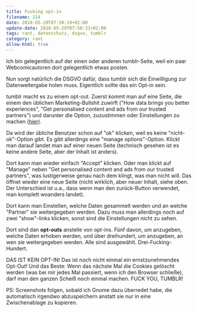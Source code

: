 ```yaml
---
title: Fucking opt-in
filename: 214
date: 2018-05-29T07:50:19+02:00
update-date: 2018-05-29T07:50:31+02:00
tags: rant, datenschutz, dsgvo, tumblr
category: rant
allow-html: true
---
```

<p>Ich bin gelegentlich auf der einen oder anderen tumblr-Seite, weil ein paar Webcomicautoren dort gelegentlich etwas posten.</p>
<p>Nun sorgt natürlich die DSGVO dafür, dass tumblr sich die Einwilligung zur Datenweitergabe holen muss. Eigentlich sollte das ein Opt-in sein.</p>
<p>tumblr macht es zu einem opt-out. Zuerst kommt man auf eine Seite, die einem den üblichen Marketing-Bullshit zuwirft ("How data brings you better experiences", "Get personalised content and ads from our trusted partners") und darunter die Option, zuzustimmen oder Einstellungen zu machen (<a href="https://www.tumblr.com/privacy/consent">hier</a>).</p>
<p>Da wird der übliche Benutzer schon auf "ok" klicken, weil es keine "nicht-ok"-Option gibt. Es gibt allerdings eine "manage options"-Option. Klickt man darauf landet man auf einer neuen Seite (technisch gesehen ist es keine andere Seite, aber der Inhalt ist anders).</p>
<p>Dort kann man wieder einfach "Accept" klicken. Oder man klickt auf "Manage" neben "Get personalised content and ads from our trusted partners", was lustigerweise genau nach dem klingt, was man nicht will. Das öffnet wieder eine neue Seite (nicht wirklich, aber neuer Inhalt, siehe oben. Der Unterschied ist u.a., dass wenn man den zurück-Button verwendet, man komplett woanders landet).</p>
<p>Dort kann man Einstellen, welche Daten gesammelt werden und an welche "Partner" sie weitergegeben werden. Dazu muss man allerdings noch auf zwei "show"-links klicken, sonst sind die Einstellungen nicht zu sehen.</p>
<p>Dort sind dan <strong>opt-outs</strong> anstelle von opt-ins. Fünf davon, um anzugeben, welche Daten erhoben werden, und über dreihundert, um anzugeben, an wen sie weitergegeben werden. Alle sind ausgewählt. Drei-Fucking-Hundert.</p>
<p>DAS IST KEIN OPT-IN! Das ist noch nicht einmal ein ernstzunehmendes Opt-Out! Und das Beste: Wenn das nächste Mal die Cookies gelöscht werden (was bei mir jedes Mal passiert, wenn ich den Browser schließe), darf man den ganzen Scheiß noch einmal machen. FUCK YOU, TUMBLR!</p>
<p>PS: Screenshots folgen, sobald ich Gnome dazu überredet habe, die automatisch irgendwo abzuspeichern anstatt sie nur in eine Zwischenablage zu kopieren.</p>
